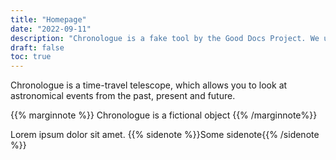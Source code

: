 ```yaml
---
title: "Homepage"
date: "2022-09-11"
description: "Chronologue is a fake tool by the Good Docs Project. We use it to showcase good documentation"
draft: false
toc: true
---
```

Chronologue is a time-travel telescope, which allows you to look at astronomical events from the past, present and future.

{{% marginnote %}} Chronologue is a fictional object {{% /marginnote%}}

Lorem ipsum dolor sit amet. {{% sidenote %}}Some sidenote{{% /sidenote %}} 
